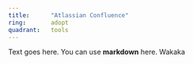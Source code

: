 ```yaml
---
title:      "Atlassian Confluence"
ring:       adopt
quadrant:   tools
---
```


Text goes here. You can use **markdown** here. Wakaka